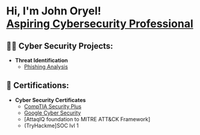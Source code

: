 <h1>Hi, I'm John Oryel! <br/><a href="https://github.com/yelsanity/yelsanity.git"></a> <a href="www.linkedin.com/in/john-oryel-rubi-45ba87233">Aspiring Cybersecurity Professional</a>

<h2>👨‍💻 Cyber Security Projects:</h2>

- <b>Threat Identification</b>
  - [Phishing Analysis](https://github.com/yelsanity/Phishing-E-mail/blob/main/README.md)
 
<h2> 📜 Certifications:</h2>

- <b> Cyber Security Certificates </b>
  - [CompTIA Security Plus](https://www.credly.com/badges/bb6109e3-b2ac-44a3-89c8-cb561f28a99c)
  - [Google Cyber Security](https://www.credly.com/badges/c02cf71a-3a6e-4f6f-8eb6-dfa4ab9c896c/linked_in?t=s1um5r)
  - [AttaqIQ foundation to MITRE ATT&CK Framework]
  - (TryHackme]SOC lvl 1 


<!--
**joshmadakor1/joshmadakor1** is a ✨ _special_ ✨ repository because its `README.md` (this file) appears on your GitHub profile.

Here are some ideas to get you started:

- 🔭 I’m currently working on ...
- 🌱 I’m currently learning ...
- 👯 I’m looking to collaborate on ...
- 🤔 I’m looking for help with ...
- 💬 Ask me about ...
- 📫 How to reach me: ...
- 😄 Pronouns: ...
- ⚡ Fun fact: ...
-->
